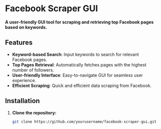 # Facebook Scraper GUI

**A user-friendly GUI tool for scraping and retrieving top Facebook pages based on keywords.**

## Features

- **Keyword-based Search**: Input keywords to search for relevant Facebook pages.
- **Top Pages Retrieval**: Automatically fetches pages with the highest number of followers.
- **User-friendly Interface**: Easy-to-navigate GUI for seamless user experience.
- **Efficient Scraping**: Quick and efficient data scraping from Facebook.

## Installation

1. **Clone the repository:**
   ```bash
   git clone https://github.com/yourusername/facebook-scraper-gui.git
